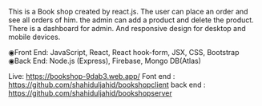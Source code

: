 This is a Book shop created by react.js. The user can place an order and see all
orders of him. the admin can add a product and delete the product. There is a dashboard for admin. And responsive design for desktop and mobile devices.

◉Front End: JavaScript, React, React hook-form, JSX, CSS, Bootstrap
◉Back End: Node.js (Express), Firebase, Mongo DB(Atlas)

Live: https://bookshop-9dab3.web.app/
Font end : https://github.com/shahiduljahid/bookshopclient
back end : https://github.com/shahiduljahid/bookshopserver
